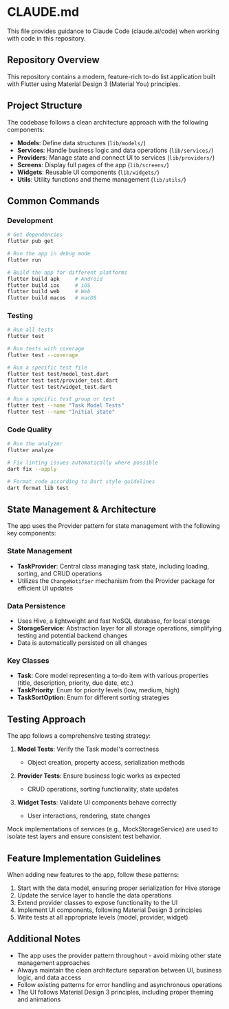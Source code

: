 # CLAUDE.md

This file provides guidance to Claude Code (claude.ai/code) when working with code in this repository.

## Repository Overview

This repository contains a modern, feature-rich to-do list application built with Flutter using Material Design 3 (Material You) principles.

## Project Structure

The codebase follows a clean architecture approach with the following components:

- **Models**: Define data structures (`lib/models/`)
- **Services**: Handle business logic and data operations (`lib/services/`)
- **Providers**: Manage state and connect UI to services (`lib/providers/`)
- **Screens**: Display full pages of the app (`lib/screens/`)
- **Widgets**: Reusable UI components (`lib/widgets/`)
- **Utils**: Utility functions and theme management (`lib/utils/`)

## Common Commands

### Development

```bash
# Get dependencies
flutter pub get

# Run the app in debug mode
flutter run

# Build the app for different platforms
flutter build apk     # Android
flutter build ios     # iOS
flutter build web     # Web
flutter build macos   # macOS
```

### Testing

```bash
# Run all tests
flutter test

# Run tests with coverage
flutter test --coverage

# Run a specific test file
flutter test test/model_test.dart
flutter test test/provider_test.dart
flutter test test/widget_test.dart

# Run a specific test group or test
flutter test --name "Task Model Tests"
flutter test --name "Initial state"
```

### Code Quality

```bash
# Run the analyzer 
flutter analyze

# Fix linting issues automatically where possible
dart fix --apply

# Format code according to Dart style guidelines
dart format lib test
```

## State Management & Architecture

The app uses the Provider pattern for state management with the following key components:

### State Management

- **TaskProvider**: Central class managing task state, including loading, sorting, and CRUD operations
- Utilizes the `ChangeNotifier` mechanism from the Provider package for efficient UI updates

### Data Persistence

- Uses Hive, a lightweight and fast NoSQL database, for local storage
- **StorageService**: Abstraction layer for all storage operations, simplifying testing and potential backend changes
- Data is automatically persisted on all changes

### Key Classes

- **Task**: Core model representing a to-do item with various properties (title, description, priority, due date, etc.)
- **TaskPriority**: Enum for priority levels (low, medium, high)
- **TaskSortOption**: Enum for different sorting strategies

## Testing Approach

The app follows a comprehensive testing strategy:

1. **Model Tests**: Verify the Task model's correctness
   - Object creation, property access, serialization methods

2. **Provider Tests**: Ensure business logic works as expected
   - CRUD operations, sorting functionality, state updates

3. **Widget Tests**: Validate UI components behave correctly
   - User interactions, rendering, state changes

Mock implementations of services (e.g., MockStorageService) are used to isolate test layers and ensure consistent test behavior.

## Feature Implementation Guidelines

When adding new features to the app, follow these patterns:

1. Start with the data model, ensuring proper serialization for Hive storage
2. Update the service layer to handle the data operations
3. Extend provider classes to expose functionality to the UI
4. Implement UI components, following Material Design 3 principles
5. Write tests at all appropriate levels (model, provider, widget)

## Additional Notes

- The app uses the provider pattern throughout - avoid mixing other state management approaches
- Always maintain the clean architecture separation between UI, business logic, and data access
- Follow existing patterns for error handling and asynchronous operations
- The UI follows Material Design 3 principles, including proper theming and animations